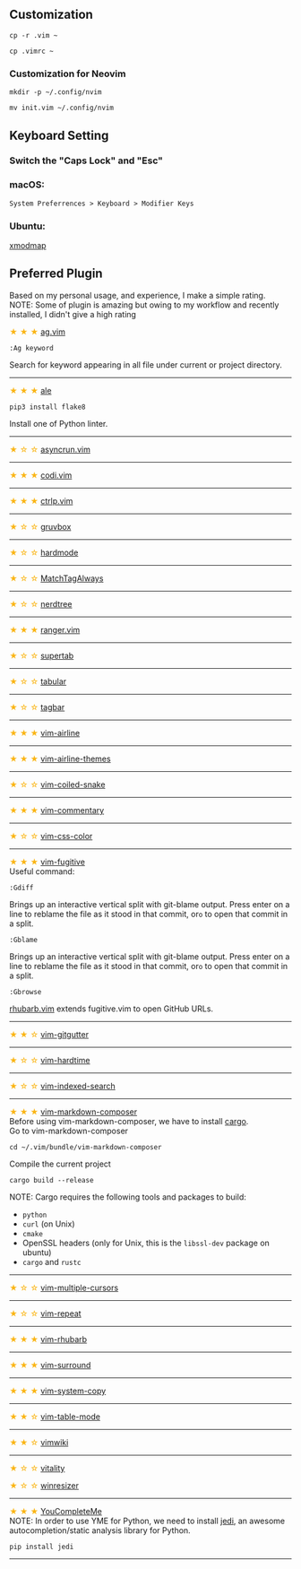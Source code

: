 ## Customization
```
cp -r .vim ~
```
```
cp .vimrc ~
```

### Customization for Neovim
```
mkdir -p ~/.config/nvim
```
```
mv init.vim ~/.config/nvim
```

## Keyboard Setting
### Switch the "Caps Lock" and "Esc"<br>
### macOS:
```
System Preferrences > Keyboard > Modifier Keys
```

### Ubuntu:
[xmodmap](http://manpages.ubuntu.com/manpages/bionic/man1/xmodmap.1.html)

## Preferred Plugin
Based on my personal usage, and experience, I make a simple rating.<br>
NOTE: Some of plugin is amazing but owing to my workflow and recently installed, I didn't give a high rating<br>

<span style="color: #fab516;">★ ★ ★ </span>[ag.vim](https://github.com/rking/ag.vim)<br>
```
:Ag keyword
```
Search for keyword appearing in all file under current or project directory.
<hr>

<span style="color: #fab516;">★ ★ ★ </span>[ale](https://github.com/w0rp/ale#usage)<br>
```
pip3 install flake8
```
Install one of Python linter.
<hr>

<span style="color: #fab516;">★ ☆ ☆ </span>[asyncrun.vim](https://github.com/skywind3000/asyncrun.vim)<br>
<hr>

<span style="color: #fab516;">★ ★ ★ </span>[codi.vim](https://github.com/metakirby5/codi.vim)<br>
<hr>

<span style="color: #fab516;">★ ★ ★ </span>[ctrlp.vim](https://github.com/kien/ctrlp.vim)<br>
<hr>

<span style="color: #fab516;">★ ☆ ☆ </span>[gruvbox](https://github.com/morhetz/gruvbox)<br>
<hr>

<span style="color: #fab516;">★ ☆ ☆ </span>[hardmode](https://github.com/wikitopian/hardmode)<br>
<hr>

<span style="color: #fab516;">★ ☆ ☆ </span>[MatchTagAlways](https://github.com/Valloric/MatchTagAlways.git)<br>
<hr>

<span style="color: #fab516;">★ ☆ ☆ </span>[nerdtree](https://github.com/scrooloose/nerdtree)<br>
<hr>

<span style="color: #fab516;">★ ★ ★ </span>[ranger.vim](https://github.com/francoiscabrol/ranger.vim)<br>
<hr>

<span style="color: #fab516;">★ ☆ ☆ </span>[supertab](https://github.com/ervandew/supertab)<br>
<hr>

<span style="color: #fab516;">★ ☆ ☆ </span>[tabular](https://github.com/godlygeek/tabular)<br>
<hr>

<span style="color: #fab516;">★ ☆ ☆ </span>[tagbar](https://github.com/majutsushi/tagbar)<br>
<hr>

<span style="color: #fab516;">★ ★ ★ </span>[vim-airline](https://github.com/vim-airline/vim-airline)<br>
<hr>

<span style="color: #fab516;">★ ★ ★ </span>[vim-airline-themes](https://github.com/vim-airline/vim-airline-themes)<br>
<hr>

<span style="color: #fab516;">★ ☆ ☆ </span>[vim-coiled-snake](https://github.com/kalekundert/vim-coiled-snake.git)<br>
<hr>

<span style="color: #fab516;">★ ★ ★ </span>[vim-commentary](https://github.com/tpope/vim-commentary)<br>
<hr>

<span style="color: #fab516;">★ ☆ ☆ </span>[vim-css-color](https://github.com/ap/vim-css-color)<br>
<hr>

<span style="color: #fab516;">★ ★ ★ </span>[vim-fugitive](https://github.com/tpope/vim-fugitive)<br>
Useful command:
```
:Gdiff
```
Brings up an interactive vertical split with git-blame output. Press enter on a line to reblame the file as it stood in that commit, or`o` to open that commit in a split.
```
:Gblame
```
Brings up an interactive vertical split with git-blame output. Press enter on a line to reblame the file as it stood in that commit, or`o` to open that commit in a split.
```
:Gbrowse
```
[rhubarb.vim](https://github.com/tpope/vim-rhubarb) extends fugitive.vim to open GitHub URLs.
<hr>

<span style="color: #fab516;">★ ★ ☆ </span>[vim-gitgutter](https://github.com/airblade/vim-gitgutter)<br>
<hr>

<span style="color: #fab516;">★ ☆ ☆ </span>[vim-hardtime](https://github.com/takac/vim-hardtime)<br>
<hr>

<span style="color: #fab516;">★ ☆ ☆ </span>[vim-indexed-search](https://github.com/henrik/vim-indexed-search)<br>
<hr>

<span style="color: #fab516;">★ ★ ★ </span>[vim-markdown-composer](https://github.com/euclio/vim-markdown-composer)<br>
Before using vim-markdown-composer, we have to install [cargo](https://github.com/rust-lang/cargo).<br>
Go to vim-markdown-composer
```
cd ~/.vim/bundle/vim-markdown-composer
```
Compile the current project
```
cargo build --release
```
NOTE:
Cargo requires the following tools and packages to build:

* `python`
* `curl` (on Unix)
* `cmake`
* OpenSSL headers (only for Unix, this is the `libssl-dev` package on ubuntu)
* `cargo` and `rustc`
<hr>

<span style="color: #fab516 ">★ ☆ ☆ </span>[vim-multiple-cursors](https://github.com/terryma/vim-multiple-cursors)<br>
<hr>

<span style="color: #fab516 ">★ ☆ ☆ </span>[vim-repeat](https://github.com/tpope/vim-repeat)<br>
<hr>

<span style="color: #fab516 ">★ ★ ★ </span>[vim-rhubarb](https://github.com/tpope/vim-rhubarb)<br>
<hr>

<span style="color: #fab516 ">★ ★ ★ </span>[vim-surround](https://github.com/tpope/vim-surround)<br>
<hr>

<span style="color: #fab516 ">★ ★ ★ </span>[vim-system-copy](https://github.com/christoomey/vim-system-copy)<br>
<hr>

<span style="color: #fab516 ">★ ★ ☆ </span>[vim-table-mode](https://github.com/dhruvasagar/vim-table-mode)<br>
<hr>

<span style="color: #fab516 ">★ ★ ☆ </span>[vimwiki](https://github.com/vimwiki/vimwiki.git)<br>
<hr>

<span style="color: #fab516 ">★ ☆ ☆ </span>[vitality](https://github.com/sjl/vitality.vim)<br>

<span style="color: #fab516 ">★ ☆ ☆ </span>[winresizer](https://github.com/simeji/winresizer)<br>
<hr>

<span style="color: #fab516">★ ★ ★ </span>[YouCompleteMe](https://github.com/Valloric/YouCompleteMe)<br>
NOTE: In order to use YME for Python, we need to install [jedi](https://github.com/davidhalter/jedi), an awesome autocompletion/static analysis library for Python.
```
pip install jedi
```
<hr>
